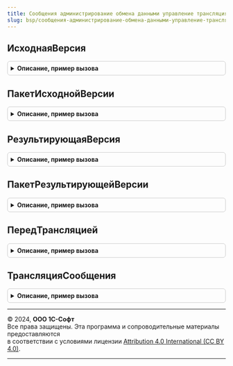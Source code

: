 ```yaml
---
title: Сообщения администрирование обмена данными управление трансляция_2_1_2_1
slug: bsp/сообщения-администрирование-обмена-данными-управление-трансляция-2-1-2-1
---
```



## ИсходнаяВерсия
<details style="margin: 1em 0; padding: 0.5em; border: 1px solid #ccc; border-radius: 6px;">

<summary style="font-weight: bold; cursor: pointer;">Описание, пример вызова</summary>

```bsl

// Возвращает номер версии, для трансляции с которой предназначен обработчик.
//
// Возвращаемое значение:
//   Строка
//
Функция ИсходнаяВерсия() Экспорт
```

Пример вызова
```bsl
Результат = СообщенияАдминистрированиеОбменаДаннымиУправлениеТрансляция_2_1_2_1.ИсходнаяВерсия() 
```
</details>

## ПакетИсходнойВерсии
<details style="margin: 1em 0; padding: 0.5em; border: 1px solid #ccc; border-radius: 6px;">

<summary style="font-weight: bold; cursor: pointer;">Описание, пример вызова</summary>

```bsl

// Возвращает пространство имен версии, для трансляции с которой предназначен обработчик.
//
// Возвращаемое значение:
//   Строка
//
Функция ПакетИсходнойВерсии() Экспорт
```

Пример вызова
```bsl
Результат = СообщенияАдминистрированиеОбменаДаннымиУправлениеТрансляция_2_1_2_1.ПакетИсходнойВерсии() 
```
</details>

## РезультирующаяВерсия
<details style="margin: 1em 0; padding: 0.5em; border: 1px solid #ccc; border-radius: 6px;">

<summary style="font-weight: bold; cursor: pointer;">Описание, пример вызова</summary>

```bsl

// Возвращает номер версии, для трансляции в которую предназначен обработчик.
//
// Возвращаемое значение:
//   Строка
//
Функция РезультирующаяВерсия() Экспорт
```

Пример вызова
```bsl
Результат = СообщенияАдминистрированиеОбменаДаннымиУправлениеТрансляция_2_1_2_1.РезультирующаяВерсия() 
```
</details>

## ПакетРезультирующейВерсии
<details style="margin: 1em 0; padding: 0.5em; border: 1px solid #ccc; border-radius: 6px;">

<summary style="font-weight: bold; cursor: pointer;">Описание, пример вызова</summary>

```bsl

// Возвращает пространство имен версии, для трансляции в которую предназначен обработчик.
//
// Возвращаемое значение:
//   Строка
//
Функция ПакетРезультирующейВерсии() Экспорт
```

Пример вызова
```bsl
Результат = СообщенияАдминистрированиеОбменаДаннымиУправлениеТрансляция_2_1_2_1.ПакетРезультирующейВерсии() 
```
</details>

## ПередТрансляцией
<details style="margin: 1em 0; padding: 0.5em; border: 1px solid #ccc; border-radius: 6px;">

<summary style="font-weight: bold; cursor: pointer;">Описание, пример вызова</summary>

```bsl

// Обработчик проверки выполнения стандартной обработки трансляции
//
// Параметры:
//  ИсходноеСообщение - ОбъектXDTO - транслируемое сообщение,
//  СтандартнаяОбработка - Булево - для отмены выполнения стандартной обработки трансляции
//    этому параметру внутри данной процедуры необходимо установить значение Ложь.
//    При этом вместо выполнения стандартной обработки трансляции будет вызвана функция
//    ТрансляцияСообщения() обработчика трансляции.
//
Процедура ПередТрансляцией(Знач ИсходноеСообщение, СтандартнаяОбработка) Экспорт
```

Пример вызова
```bsl
СообщенияАдминистрированиеОбменаДаннымиУправлениеТрансляция_2_1_2_1.ПередТрансляцией(ИсходноеСообщение, СтандартнаяОбработка) 
```
</details>

## ТрансляцияСообщения
<details style="margin: 1em 0; padding: 0.5em; border: 1px solid #ccc; border-radius: 6px;">

<summary style="font-weight: bold; cursor: pointer;">Описание, пример вызова</summary>

```bsl

// Обработчик выполнения произвольной трансляции сообщения. Вызывается только в том случае,
//  если при выполнении процедуры ПередТрансляцией значению параметра СтандартнаяОбработка
//  было установлено значение Ложь.
//
// Параметры:
//  ИсходноеСообщение - ОбъектXDTO - транслируемое сообщение.
//
// Возвращаемое значение:
//  ОбъектXDTO - результат произвольной трансляции сообщения.
//
Функция ТрансляцияСообщения(Знач ИсходноеСообщение) Экспорт
```

Пример вызова
```bsl
Результат = СообщенияАдминистрированиеОбменаДаннымиУправлениеТрансляция_2_1_2_1.ТрансляцияСообщения(ИсходноеСообщение) 
```
</details>

---

© 2024, **ООО 1С-Софт**  
Все права защищены. Эта программа и сопроводительные материалы предоставляются  
в соответствии с условиями лицензии [Attribution 4.0 International (CC BY 4.0)](https://creativecommons.org/licenses/by/4.0/legalcode).

---
